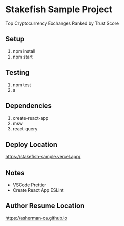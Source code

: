 # Stakefish Sample Project

Top Cryptocurrency Exchanges Ranked by Trust Score

## Setup

1. npm install
2. npm start

## Testing

1. npm test
2. a

## Dependencies

1. create-react-app
2. msw
3. react-query

## Deploy Location

https://stakefish-sample.vercel.app/

## Notes

- VSCode Prettier
- Create React App ESLint

## Author Resume Location

https://asherman-ca.github.io
